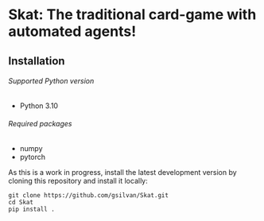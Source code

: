 Skat: The traditional card-game with automated agents!
=====

## Installation

###### Supported Python version
* Python 3.10

###### Required packages

* numpy
* pytorch

As this is a work in progress, install the latest development version by cloning this 
repository and install it locally:

    git clone https://github.com/gsilvan/Skat.git
    cd Skat
    pip install .

